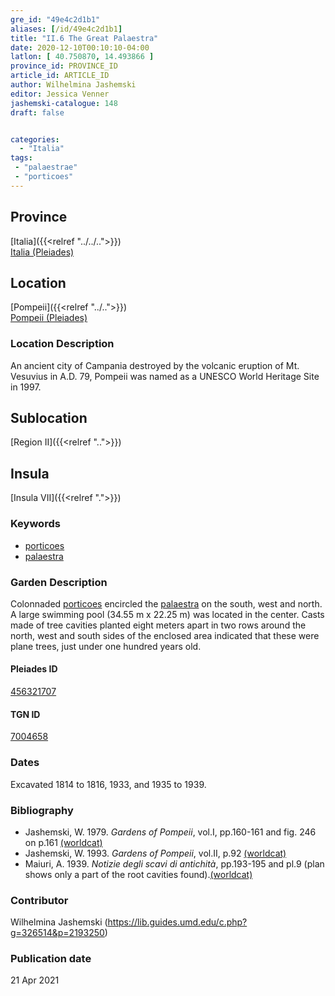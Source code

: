 ```yaml
---
gre_id: "49e4c2d1b1"
aliases: [/id/49e4c2d1b1]
title: "II.6 The Great Palaestra"
date: 2020-12-10T00:10:10-04:00
latlon: [ 40.750870, 14.493866 ]
province_id: PROVINCE_ID
article_id: ARTICLE_ID
author: Wilhelmina Jashemski
editor: Jessica Venner
jashemski-catalogue: 148
draft: false


categories:
  - "Italia"
tags:
 - "palaestrae"
 - "porticoes"
---
```


## Province
[Italia]({{<relref "../../..">}}) \
[Italia (Pleiades)](https://pleiades.stoa.org/places/1052)

## Location
[Pompeii]({{<relref "../..">}}) \
[Pompeii (Pleiades)](https://pleiades.stoa.org/places/433032)


### Location Description
An ancient city of Campania destroyed by the volcanic eruption of Mt. Vesuvius in A.D. 79, Pompeii was named as a UNESCO World Heritage Site in 1997.

## Sublocation
[Region II]({{<relref "..">}})
## Insula
[Insula VII]({{<relref ".">}})


### Keywords
 - [porticoes](http://vocab.getty.edu/page/aat/300004145)
 - [palaestra](http://vocab.getty.edu/page/aat/300007301)


### Garden Description
Colonnaded [porticoes](http://vocab.getty.edu/page/aat/300004145) encircled the [palaestra](http://vocab.getty.edu/page/aat/300007301) on the south, west and north. A large swimming pool (34.55 m x 22.25 m) was located in the center. Casts made of tree cavities planted eight meters apart in two rows around the north, west and south sides of the enclosed area indicated that these were plane trees, just under one hundred years old.

<!--### Plans
{{< figure src="../../../images/fig._61,_plan_of_region_ii,_insula_vii.png" alt="Fig. 61, Plan of Region II, insula vii, plan in Maiuri, NSc(1939), pl.9" title="Fig. 61, Plan of Region II, insula vii, plan in Maiuri, NSc(1939), pl.9" >}}-->

#### Pleiades ID
[456321707](https://pleiades.stoa.org/places/456321707)

#### TGN ID
[7004658](http://vocab.getty.edu/page/tgn/7004658)

### Dates
Excavated 1814 to 1816, 1933, and 1935 to 1939.

### Bibliography
* Jashemski, W. 1979. *Gardens of Pompeii*, vol.I, pp.160-161 and fig. 246 on p.161  [(worldcat)](http://www.worldcat.org/oclc/884024123)
* Jashemski, W. 1993. *Gardens of Pompeii*, vol.II, p.92 [(worldcat)](http://www.worldcat.org/oclc/921816405)
* Maiuri, A. 1939. *Notizie degli scavi di antichità*, pp.193-195 and pl.9 (plan shows only a part of the root cavities found).[(worldcat)](http://www.worldcat.org/oclc/1646037)


### Contributor
Wilhelmina Jashemski (https://lib.guides.umd.edu/c.php?g=326514&p=2193250)

### Publication date

21 Apr 2021
